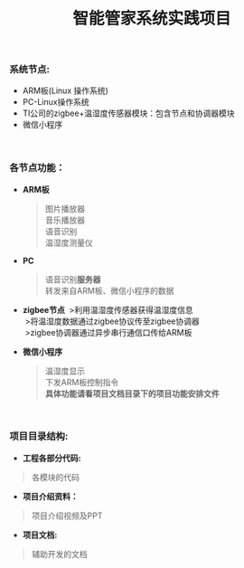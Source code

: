 <h1 align="center">智能管家系统实践项目</h1>

<br>

<h3>系统节点:</h3>

  * ARM板(Linux 操作系统)  
  * PC-Linux操作系统  
  * TI公司的zigbee+温湿度传感器模块：包含节点和协调器模块  
  * 微信小程序  

<br>

<h3>各节点功能：</h3>

* **ARM板**  
  >图片播放器  
  >音乐播放器  
  >语音识别   
  >温湿度测量仪  

* **PC**
  >语音识别**服务器**  
  >转发来自ARM板、微信小程序的数据  

* **zigbee节点**
  >利用温湿度传感器获得温湿度信息  
  >将温湿度数据通过zigbee协议传至zigbee协调器  
  >zigbee协调器通过异步串行通信口传给ARM板  
  
* **微信小程序**
  >温湿度显示  
  >下发ARM板控制指令  
  > **具体功能请看项目文档目录下的项目功能安排文件**

<br>

<h3>项目目录结构:</h3>

* **工程各部分代码:**  
>各模块的代码

* **项目介绍资料：**
>项目介绍视频及PPT

* **项目文档:**
>辅助开发的文档
